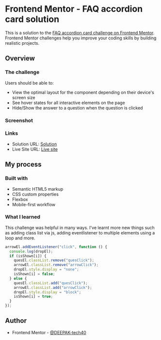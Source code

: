 # Frontend Mentor - FAQ accordion card solution

This is a solution to the [FAQ accordion card challenge on Frontend Mentor](https://www.frontendmentor.io/challenges/faq-accordion-card-XlyjD0Oam). Frontend Mentor challenges help you improve your coding skills by building realistic projects.

## Overview

### The challenge

Users should be able to:

- View the optimal layout for the component depending on their device's screen size
- See hover states for all interactive elements on the page
- Hide/Show the answer to a question when the question is clicked

### Screenshot

### Links

- Solution URL: [Solution](https://your-solution-url.com)
- Live Site URL: [Live site](https://deepak-tech40-faq-accordion.netlify.app/)

## My process

### Built with

- Semantic HTML5 markup
- CSS custom properties
- Flexbox
- Mobile-first workflow

### What I learned

This challenge was helpful in many ways. I've learnt more new things such as adding class list via js, adding eventlistener to multiple elements using a loop and more.

```js
arrowEl.addEventListener("click", function () {
  console.log(dropEl);
  if (isShown[i]) {
    quesEl.classList.remove("quesClick");
    arrowEl.classList.remove("arrowClick");
    dropEl.style.display = "none";
    isShown[i] = false;
  } else {
    quesEl.classList.add("quesClick");
    arrowEl.classList.add("arrowClick");
    dropEl.style.display = "block";
    isShown[i] = true;
  }
});
```

## Author

- Frontend Mentor - [@DEEPAK-tech40](https://www.frontendmentor.io/profile/DEEPAK-tech40)

